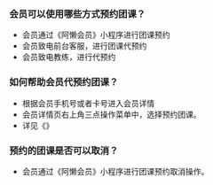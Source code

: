 ### 会员可以使用哪些方式预约团课？

- 会员通过《阿懒会员》小程序进行团课预约
- 会员致电前台客服，进行团课代预约
- 会员致电教练，进行代预约

### 如何帮助会员代预约团课？

- 根据会员手机号或者卡号进入会员详情
- 会员详情页右上角三点操作菜单中，选择预约团课。
- 详见《》

### 预约的团课是否可以取消？

- 会员通过《阿懒会员》小程序进行团课预约取消操作。



